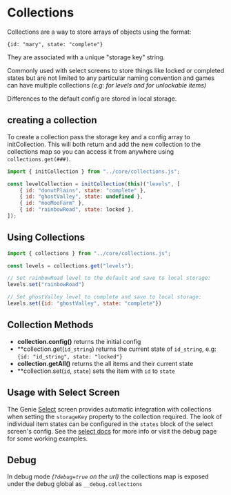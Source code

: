 # Collections

Collections are a way to store arrays of objects using the format:

`{id: "mary", state: "complete"}`

They are associated with a unique "storage key" string.

Commonly used with select screens to store things like locked or completed states but are not limited to any particular naming 
convention and games can have multiple collections _(e.g: for levels and for unlockable items)_

Differences to the default config are stored in local storage.

## creating a collection
To create a collection pass the storage key and a config array to initCollection.
This will both return and add the new collection to the collections map so you can access it from anywhere using `collections.get(###)`.

```javascript
import { initCollection } from "../core/collections.js";

const levelCollection = initCollection(this)("levels", [
    { id: "donutPlains", state: "complete" },
    { id: "ghostValley", state: undefined },
    { id: "mooMooFarm" },
    { id: "rainbowRoad", state: locked },
]);
```

## Using Collections

```javascript
import { collections } from "../core/collections.js";

const levels = collections.get("levels");

// Set rainbowRoad level to the default and save to local storage:
levels.set("rainbowRoad")

// Set ghostValley level to complete and save to local storage:
levels.set({id: "ghostValley", state: "complete"})
```

## Collection Methods

* **collection.config()** returns the initial config
* **collection.get(`id_string`) returns the current state of `id_string`, e.g: `{id: "id_string", state: "locked"}`
* **collection.getAll()** returns the all items and their current state
* **collection.set(`id`, `state`) sets the item with `id` to `state`

## Usage with Select Screen
The Genie [Select](select-screen.md) screen provides automatic integration with collections when setting the `storageKey` property to the collection required.
The look of individual item states can be configured in the `states` block of the select screen's config.
See the [select docs](select-screen.md) for more info or visit the debug page for some working examples. 


## Debug

In debug mode _(`?debug=true` on the url)_ the collections map is exposed under the debug global as `__debug.collections`
